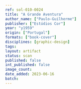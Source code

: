 ```yaml
---
ref: sol-010-0024
title: "A Grande Aventura"
author_name: ["Paulo-Guilherme"]
publisher: ["Estúdios Cor"]
year: "y1959"
origin: ["Portugal"]
formats: ["book-cover"]
disciplines: [graphic-design]
tags:
layout: artifact
status: scan
published: false
int_published: false
image_count:
date_added: 2023-06-16
batch:
---
```

